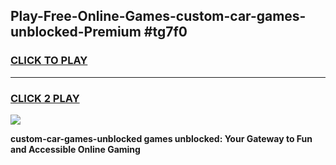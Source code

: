 
## Play-Free-Online-Games-custom-car-games-unblocked-Premium #tg7f0
<h3>
<a href="https://premium.freeplayer.one?title=custom-car-games-unblocked&ref=8M">CLICK TO PLAY</a></h3>
<hr>

<h3>
<a href="https://premium.freeplayer.one?title=custom-car-games-unblocked&ref=8M">CLICK 2 PLAY</a>
  
</h3>

<a href="https://premium.freeplayer.one?title=custom-car-games-unblocked&ref=8M"><img src="https://clearcache.store/games.png"></a>


**custom-car-games-unblocked games unblocked: Your Gateway to Fun and Accessible Online Gaming**
